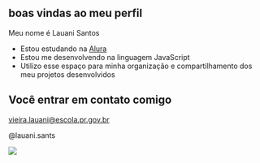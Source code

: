 ## boas vindas ao meu perfil

Meu nome é Lauani Santos

- Estou estudando na [Alura](https:www.alura.com.br)
- Estou me desenvolvendo na linguagem JavaScript
- Utilizo esse espaço para minha organização e compartilhamento dos meu projetos desenvolvidos

## Você entrar em contato comigo

vieira.lauani@escola.pr.gov.br

@lauani.sants

![](https://media1.tenor.com/m/6L8z0F4mdYAAAAAC/peppa-funny.gif)
